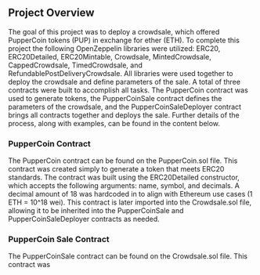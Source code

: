 ## Project Overview

The goal of this project was to deploy a crowdsale, which offered PupperCoin tokens (PUP) in exchange for ether (ETH).  To complete this project the following OpenZeppelin libraries were utilized: ERC20, ERC20Detailed, ERC20Mintable, Crowdsale, MintedCrowdsale, CappedCrowdsale, TimedCrowdsale, and RefundablePostDeliveryCrowdsale.  All libraries were used together to deploy the crowdsale and define parameters of the sale.  A total of three contracts were built to accomplish all tasks.  The PupperCoin contract was used to generate tokens, the PupperCoinSale contract defines the parameters of the crowdsale, and the PupperCoinSaleDeployer contract brings all contracts together and deploys the sale.  Further details of the process, along with examples, can be found in the content below. 

### PupperCoin Contract

The PupperCoin contract can be found on the PupperCoin.sol file.  This contract was created simply to generate a token that meets ERC20 standards.  The contract was built using the ERC20Detailed constructor, which accepts the following arguments: name, symbol, and decimals.  A decimal amount of 18 was hardcoded in to align with Ethereum use cases (1 ETH = 10^18 wei).  This contract is later imported into the Crowdsale.sol file, allowing it to be inherited into the PupperCoinSale and PupperCoinSaleDeployer contracts as needed.  

### PupperCoin Sale Contract 

The PupperCoinSale contract can be found on the Crowdsale.sol file.  This contract was 
